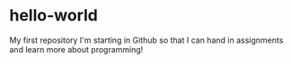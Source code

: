 # hello-world
My first repository
I'm starting in Github so that I can hand in assignments and learn more about programming!
